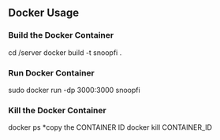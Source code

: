 ## Docker Usage
### Build the Docker Container
cd /server
docker build -t snoopfi .

### Run Docker Container
sudo docker run -dp 3000:3000 snoopfi

### Kill the Docker Container
docker ps
*copy the CONTAINER ID
docker kill CONTAINER_ID